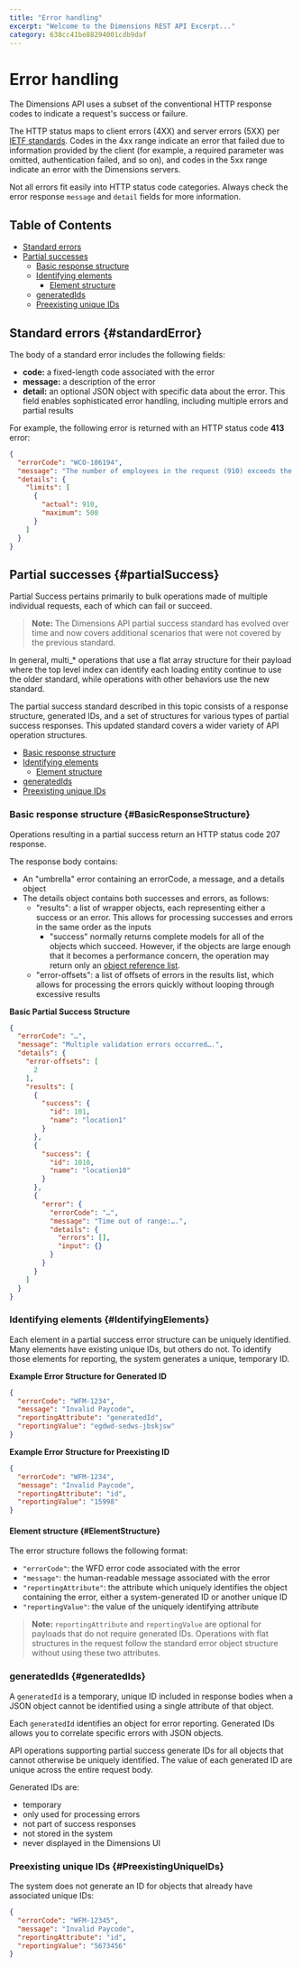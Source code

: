```yaml
---
title: "Error handling"
excerpt: "Welcome to the Dimensions REST API Excerpt..."
category: 638cc41be88294001cdb9daf
---
```


# Error handling

The Dimensions API uses a subset of the conventional HTTP response codes to indicate a request's success or failure. 

The HTTP status maps to client errors (4XX) and server errors (5XX) per [IETF standards](https://www.ietf.org/about/standards-process.html). Codes in the 4xx range indicate an error that failed due to information provided by the client (for example, a required parameter was omitted, authentication failed, and so on), and codes in the 5xx range indicate an error with the Dimensions servers.

Not all errors fit easily into HTTP status code categories. Always check the error response `message` and `detail` fields for more information.

## Table of Contents

* [Standard errors](#standardError)
* [Partial successes](#partialSuccess)
    * [Basic response structure](#BasicResponseStructure)
    * [Identifying elements](#IdentifyingElements)
        * [Element structure](#ElementStructure)
    * [generatedIds](#generatedIds)
    * [Preexisting unique IDs](#PreexistingUniqueIDs)

## Standard errors {#standardError}

The body of a standard error includes the following fields:

* **code:** a fixed-length code associated with the error
* **message:** a description of the error
* **detail:** an optional JSON object with specific data about the error. This field enables sophisticated error handling, including multiple errors and partial results

For example, the following error is returned with an HTTP status code **413** error:

``` json
{
  "errorCode": "WCO-106194",
  "message": "The number of employees in the request (910) exceeds the allowed limit (500).",
  "details": {
    "limits": [
      {
        "actual": 910,
        "maximum": 500
      }
    ]
  }
}
```

## Partial successes {#partialSuccess}

Partial Success pertains primarily to bulk operations made of multiple individual requests, each of which can fail or succeed.

> **Note:** The Dimensions API partial success standard has evolved over time and now covers additional scenarios that were not covered by the previous standard.

In general, multi_* operations that use a flat array structure for their payload where the top level index can identify each loading entity continue to use the older standard, while operations with other behaviors use the new standard.

The partial success standard described in this topic consists of a response structure, generated IDs, and a set of structures for various types of partial success responses. This updated standard covers a wider variety of API operation structures.

* [Basic response structure](#BasicResponseStructure)
* [Identifying elements](#IdentifyingElements)
    * [Element structure](#ElementStructure)
* [generatedIds](#generatedIds)
* [Preexisting unique IDs](#PreexistingUniqueIDs)

### Basic response structure {#BasicResponseStructure}

Operations resulting in a partial success return an HTTP status code 207 response.

The response body contains:

* An "umbrella" error containing an errorCode, a message, and a details object
* The details object contains both successes and errors, as follows:
    * "results": a list of wrapper objects, each representing either a success or an error. This allows for processing successes and errors in the same order as the inputs
        * "success" normally returns complete models for all of the objects which succeed. However, if the objects are large enough that it becomes a performance concern, the operation may return only an [object reference list](C:3aeac7eb-3330-46ba-8606-ab4d269afc91).
    * "error-offsets": a list of offsets of errors in the results list, which allows for processing the errors quickly without looping through excessive results

**Basic Partial Success Structure**

``` json
{
  "errorCode": "…",
  "message": "Multiple validation errors occurred….",
  "details": {
    "error-offsets": [
      2
    ],
    "results": [
      {
        "success": {
          "id": 101,
          "name": "location1"
        }
      },
      {
        "success": {
          "id": 1010,
          "name": "location10"
        }
      },
      {
        "error": {
          "errorCode": "…",
          "message": "Time out of range:….",
          "details": {
            "errors": [],
            "input": {}
          }
        }
      }
    ]
  }
}
```

### Identifying elements {#IdentifyingElements}

Each element in a partial success error structure can be uniquely identified. Many elements have existing unique IDs, but others do not. To identify those elements for reporting, the system generates a unique, temporary ID.

**Example Error Structure for Generated ID**

```json
{
  "errorCode": "WFM-1234",
  "message": "Invalid Paycode",
  "reportingAttribute": "generatedId",
  "reportingValue": "egdwd-sedws-jbskjsw"
}
```

**Example Error Structure for Preexisting ID**

``` json
{
  "errorCode": "WFM-1234",
  "message": "Invalid Paycode",
  "reportingAttribute": "id",
  "reportingValue": "15998"
}
```

#### Element structure {#ElementStructure}

The error structure follows the following format:

* `"errorCode"`: the WFD error code associated with the error
* `"message"`: the human-readable message associated with the error
* `"reportingAttribute"`: the attribute which uniquely identifies the object containing the error, either a system-generated ID or another unique ID
* `"reportingValue"`: the value of the uniquely identifying attribute

> **Note:** `reportingAttribute` and `reportingValue` are optional for payloads that do not require generated IDs. Operations with flat structures in the request follow the standard error object structure without using these two attributes.

### generatedIds {#generatedIds}

A `generatedId` is a temporary, unique ID included in response bodies when a JSON object cannot be identified using a single attribute of that object.

Each `generatedId` identifies an object for error reporting. Generated IDs allows you to correlate specific errors with JSON objects.

API operations supporting partial success generate IDs for all objects that cannot otherwise be uniquely identified. The value of each generated ID are unique across the entire request body.

Generated IDs are:

* temporary
* only used for processing errors
* not part of success responses
* not stored in the system
* never displayed in the Dimensions UI

### Preexisting unique IDs {#PreexistingUniqueIDs}

The system does not generate an ID for objects that already have associated unique IDs:

``` json
{
  "errorCode": "WFM-12345",
  "message": "Invalid Paycode",
  "reportingAttribute": "id",
  "reportingValue": "5673456"
}
```